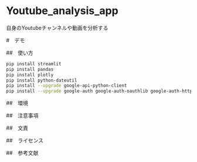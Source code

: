 # Youtube_analysis_app
自身のYoutubeチャンネルや動画を分析する

#　デモ

##　使い方

```bash
pip install streamlit
pip install pandas
pip install plotly
pip install python-dateutil
pip install --upgrade google-api-python-client
pip install --upgrade google-auth google-auth-oauthlib google-auth-httplib2
```
##　環境

##　注意事項

##　文責

##　ライセンス

##　参考文献

